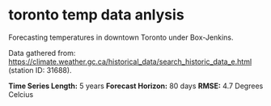 # toronto temp data anlysis
Forecasting temperatures in downtown Toronto under Box-Jenkins.  

Data gathered from: https://climate.weather.gc.ca/historical_data/search_historic_data_e.html (station ID: 31688).

**Time Series Length:** 5 years
**Forecast Horizon:** 80 days
**RMSE:** 4.7 Degrees Celcius
